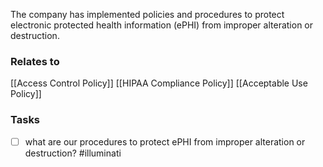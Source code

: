 The company has implemented policies and procedures to protect electronic protected health information (ePHI) from improper alteration or destruction.


### Relates to 
[[Access Control Policy]]
[[HIPAA Compliance Policy]]
[[Acceptable Use Policy]]

### Tasks
- [ ] what are our procedures to protect ePHI from improper alteration or destruction? #illuminati 